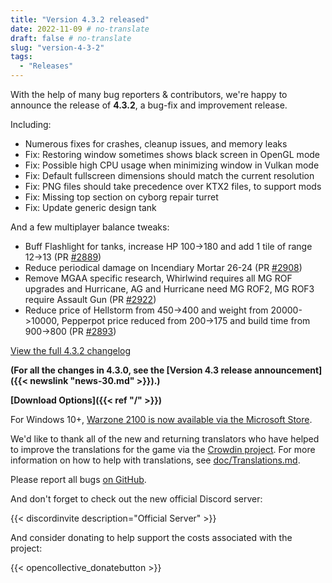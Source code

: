 ```yaml
---
title: "Version 4.3.2 released"
date: 2022-11-09 # no-translate
draft: false # no-translate
slug: "version-4-3-2"
tags:
  - "Releases"
---
```


With the help of many bug reporters & contributors, we're happy to announce the release of **4.3.2**, a bug-fix and improvement release.

Including:
- Numerous fixes for crashes, cleanup issues, and memory leaks
- Fix: Restoring window sometimes shows black screen in OpenGL mode
- Fix: Possible high CPU usage when minimizing window in Vulkan mode
- Fix: Default fullscreen dimensions should match the current resolution
- Fix: PNG files should take precedence over KTX2 files, to support mods
- Fix: Missing top section on cyborg repair turret
- Fix: Update generic design tank

And a few multiplayer balance tweaks:
- Buff Flashlight for tanks, increase HP 100->180 and add 1 tile of range 12->13 (PR [#2889](https://github.com/Warzone2100/warzone2100/pull/2889))
- Reduce periodical damage on Incendiary Mortar 26-24 (PR [#2908](https://github.com/Warzone2100/warzone2100/pull/2908))
- Remove MGAA specific research, Whirlwind requires all MG ROF upgrades and Hurricane, AG and Hurricane need MG ROF2, MG ROF3 require Assault Gun (PR [#2922](https://github.com/Warzone2100/warzone2100/pull/2922))
- Reduce price of Hellstorm from 450->400 and weight from 20000->10000, Pepperpot price reduced from 200->175 and build time from 900->800 (PR [#2893](https://github.com/Warzone2100/warzone2100/pull/2893))

[View the full 4.3.2 changelog](https://github.com/Warzone2100/warzone2100/raw/4.3.2/ChangeLog)

**(For all the changes in 4.3.0, see the [Version 4.3 release announcement]({{< newslink "news-30.md" >}}).)**

**[Download Options]({{< ref "/" >}})**

For Windows 10+, [Warzone 2100 is now available via the Microsoft Store](https://www.microsoft.com/store/apps/9MW0Z4MPCS8C).

We'd like to thank all of the new and returning translators who have helped to improve the translations for the game via the [Crowdin project](https://crowdin.com/project/warzone2100). For more information on how to help with translations, see [doc/Translations.md](https://github.com/Warzone2100/warzone2100/blob/master/doc/Translations.md#how-do-i-help-translate).

Please report all bugs [on GitHub](https://github.com/Warzone2100/warzone2100/issues).

And don't forget to check out the new official Discord server:

{{< discordinvite description="Official Server" >}}

And consider donating to help support the costs associated with the project:

{{< opencollective_donatebutton >}}
